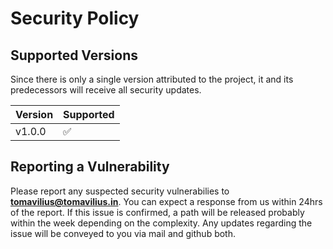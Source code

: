 
# Security Policy

## Supported Versions

Since there is only a single version attributed to the project, it and its predecessors will receive all security updates.

| Version | Supported          |
| ------- | ------------------ |
| v1.0.0   | :white_check_mark: |

## Reporting a Vulnerability

Please report any suspected security vulnerabilies to 
**[tomavilius@tomavilius.in](mailto:tomavilius@tomavilius.in)**.
You can expect a response from us within 24hrs of the report. If 
this issue is confirmed, a path will be released probably within the week
depending on the complexity. Any updates regarding the issue will be conveyed 
to you via mail and github both.
